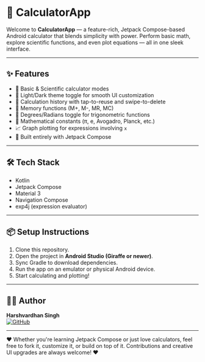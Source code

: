 # 🧮 CalculatorApp

Welcome to **CalculatorApp** — a feature-rich, Jetpack Compose-based Android calculator that blends simplicity with power. Perform basic math, explore scientific functions, and even plot equations — all in one sleek interface.

---

## ✨ Features

- 🔢 Basic & Scientific calculator modes
- 🎨 Light/Dark theme toggle for smooth UI customization
- 📜 Calculation history with tap-to-reuse and swipe-to-delete
- 🧠 Memory functions (M+, M-, MR, MC)
- 📐 Degrees/Radians toggle for trigonometric functions
- 🔣 Mathematical constants (π, e, Avogadro, Planck, etc.)
- 📈 Graph plotting for expressions involving `x`
- 📱 Built entirely with Jetpack Compose

---

## 🛠️ Tech Stack

- Kotlin
- Jetpack Compose
- Material 3
- Navigation Compose
- exp4j (expression evaluator)

---

## 📦 Setup Instructions

1. Clone this repository.
2. Open the project in **Android Studio (Giraffe or newer)**.
3. Sync Gradle to download dependencies.
4. Run the app on an emulator or physical Android device.
5. Start calculating and plotting!

---

## 🧑‍💻 Author

**Harshvardhan Singh**  
[![GitHub](https://img.shields.io/badge/GitHub-ItsDeadlyProgrammer-blue)](https://github.com/ItsDeadlyProgrammer)

---

❤️ Whether you're learning Jetpack Compose or just love calculators, feel free to fork it, customize it, or build on top of it. Contributions and creative UI upgrades are always welcome! ❤️
